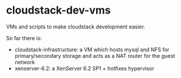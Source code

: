 cloudstack-dev-vms
==================

VMs and scripts to make cloudstack development easier.

So far there is:

* cloudstack-infrastructure: a VM which hosts mysql and NFS for
  primary/secondary storage and acts as a NAT router for the guest
  network
* xenserver-6.2: a XenServer 6.2 SP1 + hotfixes hypervisor

